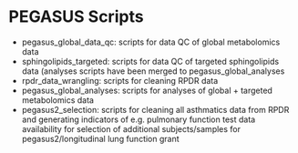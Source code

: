# PEGASUS Scripts

 - pegasus_global_data_qc: scripts for data QC of global metabolomics data
 - sphingolipids_targeted: scripts for data QC of targeted sphingolipids data (analyses scripts have been merged to pegasus_global_analyses
 - rpdr_data_wrangling: scripts for cleaning RPDR data
 - pegasus_global_analyses: scripts for analyses of global + targeted metabolomics data
 - pegasus2_selection: scripts for cleaning all asthmatics data from RPDR and generating indicators of e.g. pulmonary function test data availability for selection of additional subjects/samples for pegasus2/longitudinal lung function grant
